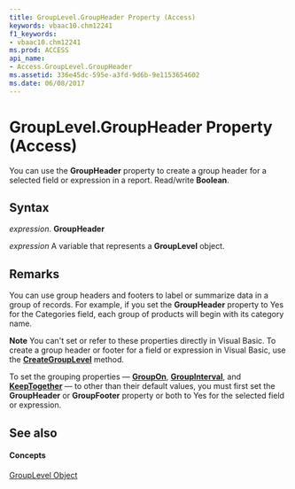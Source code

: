 ```yaml
---
title: GroupLevel.GroupHeader Property (Access)
keywords: vbaac10.chm12241
f1_keywords:
- vbaac10.chm12241
ms.prod: ACCESS
api_name:
- Access.GroupLevel.GroupHeader
ms.assetid: 336e45dc-595e-a3fd-9d6b-9e1153654602
ms.date: 06/08/2017
---
```



# GroupLevel.GroupHeader Property (Access)

You can use the  **GroupHeader** property to create a group header for a selected field or expression in a report. Read/write **Boolean**.


## Syntax

 _expression_. **GroupHeader**

 _expression_ A variable that represents a **GroupLevel** object.


## Remarks

You can use group headers and footers to label or summarize data in a group of records. For example, if you set the  **GroupHeader** property to Yes for the Categories field, each group of products will begin with its category name.


 **Note**  You can't set or refer to these properties directly in Visual Basic. To create a group header or footer for a field or expression in Visual Basic, use the  **[CreateGroupLevel](application-creategrouplevel-method-access.md)** method.

To set the grouping properties —  **[GroupOn](grouplevel-groupon-property-access.md)**, **[GroupInterval](grouplevel-groupinterval-property-access.md)**, and **[KeepTogether](grouplevel-keeptogether-property-access.md)** — to other than their default values, you must first set the **GroupHeader** or **GroupFooter** property or both to Yes for the selected field or expression.


## See also


#### Concepts


[GroupLevel Object](grouplevel-object-access.md)


